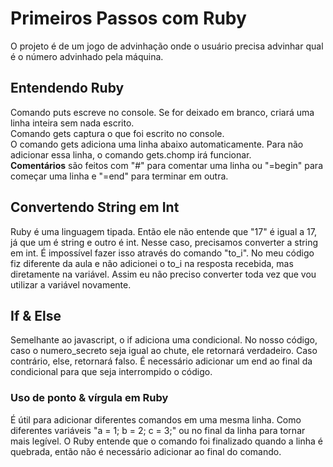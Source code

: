 # Primeiros Passos com Ruby
O projeto é de um jogo de advinhação onde o usuário precisa advinhar qual é o número advinhado pela máquina.

## Entendendo Ruby
Comando puts escreve no console. Se for deixado em branco, criará uma linha inteira sem nada escrito.<br>
Comando gets captura o que foi escrito no console.<br>
O comando gets adiciona uma linha abaixo automaticamente. Para não adicionar essa linha, o comando gets.chomp irá funcionar. <br>
<strong>Comentários</strong> são feitos com "#" para comentar uma linha ou "=begin" para começar uma linha e "=end" para terminar em outra.

## Convertendo String em Int
Ruby é uma linguagem tipada. Então ele não entende que "17" é igual a 17, já que um é string e outro é int. Nesse caso, precisamos converter a string em int. É impossível fazer isso através do comando "to_i". No meu código fiz diferente da aula e não adicionei o to_i na resposta recebida, mas diretamente na variável. Assim eu não preciso converter toda vez que vou utilizar a variável novamente.

## If & Else
Semelhante ao javascript, o if adiciona uma condicional. No nosso código, caso o numero_secreto seja igual ao chute, ele retornará verdadeiro. Caso contrário, else, retornará falso. É necessário adicionar um end ao final da condicional para que seja interrompido o código. 

### Uso de ponto & vírgula em Ruby
É útil para adicionar diferentes comandos em uma mesma linha. Como diferentes variáveis "a = 1; b = 2; c = 3;" ou no final da linha para tornar mais legível. O Ruby entende que o comando foi finalizado quando a linha é quebrada, então não é necessário adicionar ao final do comando.